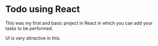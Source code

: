  # Todo using React 

This was my first and basic project in React in which you can add your tasks to be performed.   

UI is very attractive in this.





     
















































































 


   
  





 




 





 



 




 














 



















































































